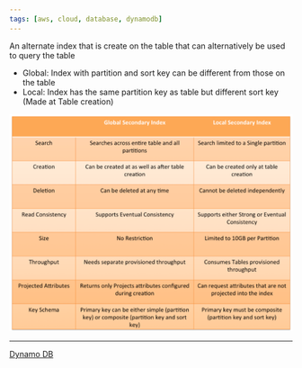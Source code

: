 ```yaml
---
tags: [aws, cloud, database, dynamodb]
---
```


An alternate index that is create on the table that can alternatively be used to query the table
* Global: Index with partition and sort key can be different from those on the table
* Local: Index has the same partition key as table but different sort key (Made at Table creation)

![Dynamo DB Index Types|600](../../images/dynamodb-secondary-index.png)

---

[Dynamo DB](Dynamo%20DB.md)
